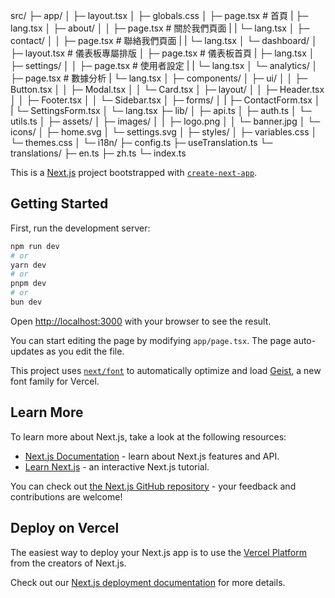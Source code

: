 src/
├─ app/
│  ├─ layout.tsx
│  ├─ globals.css
│  ├─ page.tsx                  # 首頁
|  ├─ lang.tsx 
│  ├─ about/
│  │  ├─ page.tsx               # 關於我們頁面
|  |  └─ lang.tsx
│  ├─ contact/
│  │  ├─ page.tsx               # 聯絡我們頁面
|  |  └─ lang.tsx
│  └─ dashboard/
│     ├─ layout.tsx             # 儀表板專屬排版
│     ├─ page.tsx               # 儀表板首頁
|     ├─ lang.tsx
│     ├─ settings/
│     │  ├─ page.tsx            # 使用者設定
|     |  └─ lang.tsx
│     └─ analytics/
│        ├─ page.tsx            # 數據分析
|        └─ lang.tsx
│
├─ components/
│  ├─ ui/
│  │  ├─ Button.tsx
│  │  ├─ Modal.tsx
│  │  └─ Card.tsx
│  ├─ layout/
│  │  ├─ Header.tsx
│  │  ├─ Footer.tsx
│  │  └─ Sidebar.tsx
│  ├─ forms/
│  |  ├─ ContactForm.tsx
│  |  └─ SettingsForm.tsx
│  └─ lang.tsx
├─ lib/
│  ├─ api.ts
│  ├─ auth.ts
│  └─ utils.ts
│
├─ assets/
│  ├─ images/
│  │  ├─ logo.png
│  │  └─ banner.jpg
│  └─ icons/
│     ├─ home.svg
│     └─ settings.svg
│
├─ styles/
│  ├─ variables.css
│  └─ themes.css
│
└─ i18n/
   ├─ config.ts
   ├─ useTranslation.ts
   └─ translations/
      ├─ en.ts
      ├─ zh.ts
      └─ index.ts


This is a [Next.js](https://nextjs.org) project bootstrapped with [`create-next-app`](https://nextjs.org/docs/app/api-reference/cli/create-next-app).

## Getting Started

First, run the development server:

```bash
npm run dev
# or
yarn dev
# or
pnpm dev
# or
bun dev
```

Open [http://localhost:3000](http://localhost:3000) with your browser to see the result.

You can start editing the page by modifying `app/page.tsx`. The page auto-updates as you edit the file.

This project uses [`next/font`](https://nextjs.org/docs/app/building-your-application/optimizing/fonts) to automatically optimize and load [Geist](https://vercel.com/font), a new font family for Vercel.

## Learn More

To learn more about Next.js, take a look at the following resources:

- [Next.js Documentation](https://nextjs.org/docs) - learn about Next.js features and API.
- [Learn Next.js](https://nextjs.org/learn) - an interactive Next.js tutorial.

You can check out [the Next.js GitHub repository](https://github.com/vercel/next.js) - your feedback and contributions are welcome!

## Deploy on Vercel

The easiest way to deploy your Next.js app is to use the [Vercel Platform](https://vercel.com/new?utm_medium=default-template&filter=next.js&utm_source=create-next-app&utm_campaign=create-next-app-readme) from the creators of Next.js.

Check out our [Next.js deployment documentation](https://nextjs.org/docs/app/building-your-application/deploying) for more details.
